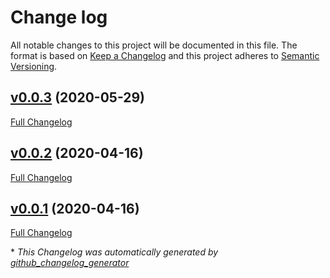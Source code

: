 # Change log

All notable changes to this project will be documented in this file. The format is based on [Keep a Changelog](http://keepachangelog.com/en/1.0.0/) and this project adheres to [Semantic Versioning](http://semver.org).

## [v0.0.3](https://github.com/puppetlabs/puppetlabs-dropsonde/tree/v0.0.3) (2020-05-29)

[Full Changelog](https://github.com/puppetlabs/puppetlabs-dropsonde/compare/v0.0.2...v0.0.3)

## [v0.0.2](https://github.com/puppetlabs/puppetlabs-dropsonde/tree/v0.0.2) (2020-04-16)

[Full Changelog](https://github.com/puppetlabs/puppetlabs-dropsonde/compare/v0.0.1...v0.0.2)

## [v0.0.1](https://github.com/puppetlabs/puppetlabs-dropsonde/tree/v0.0.1) (2020-04-16)

[Full Changelog](https://github.com/puppetlabs/puppetlabs-dropsonde/compare/7fbfc4918017bdd1fc986b347d8e5c87c53e1774...v0.0.1)



\* *This Changelog was automatically generated by [github_changelog_generator](https://github.com/skywinder/Github-Changelog-Generator)*
